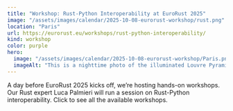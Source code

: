 ```yaml
---
title: "Workshop: Rust-Python Inter­operability at EuroRust 2025"
image: "/assets/images/calendar/2025-10-08-eurorust-workshop/rust.png"
location: "Paris"
url: https://eurorust.eu/workshops/rust-python-interoperability/
kind: workshop
color: purple
hero:
  image: "/assets/images/calendar/2025-10-08-eurorust-workshop/Paris.png"
  imageAlt: "This is a nighttime photo of the illuminated Louvre Pyramid in Paris"
---
```


A day before EuroRust 2025 kicks off, we’re hosting hands-on workshops. Our Rust expert Luca Palmieri will run a session on Rust-Python interoperability. Click to see all the available workshops.
